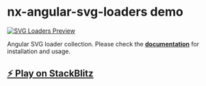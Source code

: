 # nx-angular-svg-loaders demo

[![SVG Loaders Preview](https://github.com/ngeenx/nx-svg-loaders/blob/main/docs/static/img/nx-svg-loaders-preview.gif?raw=true)](https://ngeenx.github.io/nx-svg-loaders/)

Angular SVG loader collection. Please check the **[documentation](https://ngeenx.github.io/nx-svg-loaders/docs/category/angular)** for installation and usage.

## [⚡️ Play on StackBlitz](https://stackblitz.com/~/github.com/ngeenx/nx-angular-svg-loaders-demo)
